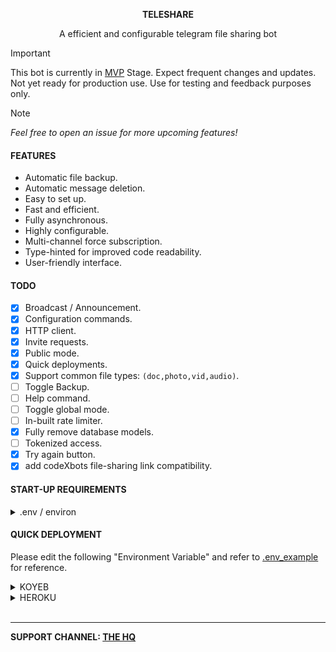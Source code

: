<p align="center"><b>TELESHARE</b></p>
<p align="center">A efficient and configurable telegram file sharing bot</p>

> [!IMPORTANT]  
> This bot is currently in [MVP](https://en.m.wikipedia.org/wiki/Minimum_viable_product) Stage. Expect frequent changes and updates. Not yet ready for production use. Use for testing and feedback purposes only.

> [!NOTE]  
> _Feel free to open an issue for more upcoming features!_

#### FEATURES
- Automatic file backup.
- Automatic message deletion.
- Easy to set up.
- Fast and efficient.
- Fully asynchronous.
- Highly configurable.
- Multi-channel force subscription.
- Type-hinted for improved code readability.
- User-friendly interface.

#### TODO
- [x] Broadcast / Announcement.
- [x] Configuration commands.
- [x] HTTP client.
- [x] Invite requests.
- [x] Public mode.
- [x] Quick deployments.
- [x] Support common file types: `(doc,photo,vid,audio)`.
- [ ] Toggle Backup.
- [ ] Help command.
- [ ] Toggle global mode.
- [ ] In-built rate limiter.
- [x] Fully remove database models.
- [ ] Tokenized access.
- [x] Try again button.
- [x] add codeXbots file-sharing link compatibility.

#### START-UP REQUIREMENTS
<details>
<summary>.env / environ</summary>

> You can use either .env or environ as a way to setup the configuration. Please see [.env_example](.env_example)  as reference.

[Telegram website](https://my.telegram.org/auth)
- API_ID
- API_HASH

[Bot father](t.me/BotFather)
- BOT_TOKEN

[Mongo database](https://www.mongodb.com)
- MONGO_DB_URL = mongodb://http

Main config
- BACKUP_CHANNEL
- ROOT_ADMINS_ID
- FORCE_SUB_CHANNELS
- PRIVATE_REQUEST
</details>

#### QUICK DEPLOYMENT
Please edit the following "Environment Variable" and refer to [.env_example](.env_example) for reference.

<details>
<summary>KOYEB</summary>

[![Deploy to Koyeb](https://www.koyeb.com/static/images/deploy/button.svg)](https://app.koyeb.com/apps/deploy?type=git&repository=github.com/zawsq/Teleshare&branch=main&builder=buildpack&run_command=cd+bot+%26%26+python+main.py&env[API_ID]=api_id&env[API_HASH]=api_hash&env[BOT_TOKEN]=bot_token&env[MONGO_DB_URL]=mongodb_url&env[BACKUP_CHANNEL]=backup&env[ROOT_ADMINS_ID]=admins&env[FORCE_SUB_CHANNELS]=force_sub)
</details>

<details>
<summary>HEROKU</summary>

[![Deploy](https://www.herokucdn.com/deploy/button.svg)](https://heroku.com/deploy?template=https://github.com/zawsq/Teleshare/tree/heroku-deploy)
</details>

<br>

____
**SUPPORT CHANNEL: [THE HQ](https://t.me/zawshq)**
